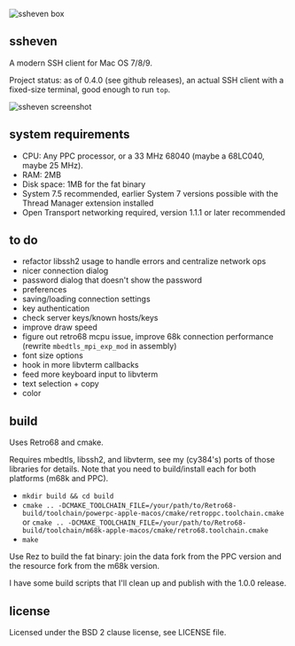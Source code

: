 ![ssheven box](http://www.cy384.com/media/img/ssheven_box_front_small.png)

ssheven
-------
A modern SSH client for Mac OS 7/8/9.

Project status: as of 0.4.0 (see github releases), an actual SSH client with a fixed-size terminal, good enough to run `top`.

![ssheven screenshot](http://www.cy384.com/media/img/ssheven-screenshot.png)

system requirements
-------------------
* CPU: Any PPC processor, or a 33 MHz 68040 (maybe a 68LC040, maybe 25 MHz).
* RAM: 2MB
* Disk space: 1MB for the fat binary
* System 7.5 recommended, earlier System 7 versions possible with the Thread Manager extension installed
* Open Transport networking required, version 1.1.1 or later recommended

to do
-----
* refactor libssh2 usage to handle errors and centralize network ops
* nicer connection dialog
* password dialog that doesn't show the password
* preferences
* saving/loading connection settings
* key authentication
* check server keys/known hosts/keys
* improve draw speed
* figure out retro68 mcpu issue, improve 68k connection performance (rewrite `mbedtls_mpi_exp_mod` in assembly)
* font size options
* hook in more libvterm callbacks
* feed more keyboard input to libvterm
* text selection + copy
* color

build
-----
Uses Retro68 and cmake.

Requires mbedtls, libssh2, and libvterm, see my (cy384's) ports of those libraries for details.  Note that you need to build/install each for both platforms (m68k and PPC).

* `mkdir build && cd build`
* `cmake .. -DCMAKE_TOOLCHAIN_FILE=/your/path/to/Retro68-build/toolchain/powerpc-apple-macos/cmake/retroppc.toolchain.cmake` or `cmake .. -DCMAKE_TOOLCHAIN_FILE=/your/path/to/Retro68-build/toolchain/m68k-apple-macos/cmake/retro68.toolchain.cmake`
* `make`

Use Rez to build the fat binary: join the data fork from the PPC version and the resource fork from the m68k version.

I have some build scripts that I'll clean up and publish with the 1.0.0 release.

license
-------
Licensed under the BSD 2 clause license, see LICENSE file.

